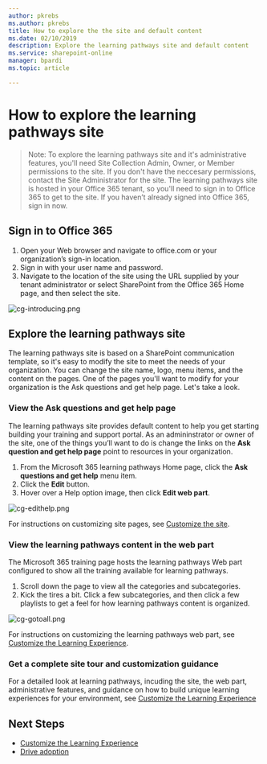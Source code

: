 ```yaml
---
author: pkrebs
ms.author: pkrebs
title: How to explore the the site and default content
ms.date: 02/10/2019
description: Explore the learning pathways site and default content
ms.service: sharepoint-online
manager: bpardi
ms.topic: article

---
```


# How to explore the learning pathways site

> Note: To explore the learning pathways site and it's administrative features, you'll need Site Collection Admin, Owner, or Member permissions to the site. If you don't have the neccesary permissions, contact the Site Administrator for the site. The learning pathways site is hosted in your Office 365 tenant, so you'll need to sign in to Office 365 to get to the site. If you haven’t already signed into Office 365, sign in now. 

## Sign in to Office 365 

1.	Open your Web browser and navigate to office.com or your organization’s sign-in location. 
2.	Sign in with your user name and password.
3. 	Navigate to the location of the site using the URL supplied by your tenant administrator or select SharePoint from the Office 365 Home page, and then select the site. 

![cg-introducing.png](media/cg-introducing.png)

## Explore the learning pathways site

The learning pathways site is based on a SharePoint communication template, so it's easy to modify the site to meet the needs of your organization. You can change the site name, logo, menu items, and the content on the pages. One of the pages you'll want to modify for your organization is the Ask questions and get help page. Let's take a look.

### View the Ask questions and get help page

The learning pathways site provides default content to help you get starting building your training and support portal. As an admininstrator or owner of the site, one of the things you’ll want to do is change the links on the **Ask question and get help page** point to resources in your organization. 

1.	From the Microsoft 365 learning pathways Home page, click the **Ask questions and get help** menu item.
2.	Click the **Edit** button.
3.	Hover over a Help option image, then click **Edit web part**.

![cg-edithelp.png](media/cg-edithelp.png)

For instructions on customizing site pages, see [Customize the site](custom_edithelp.md).

### View the learning pathways content in the web part
The Microsoft 365 training page hosts the learning pathways Web part configured to show all the training available for learning pathways. 

1. Scroll down the page to view all the categories and subcategories.
2. Kick the tires a bit. Click a few subcategories, and then click a few playlists to get a feel for how learning pathways content is organized. 

![cg-gotoall.png](media/cg-gotoall.png)

For instructions on customizing the learning pathways web part, see [Customize the Learning Experience](custom_overview.md).

### Get a complete site tour and customization guidance
For a detailed look at learning pathways, incuding the site, the web part, administrative features, and guidance on how to build unique learning experiences for your environment, see [Customize the Learning Experience](custom_overview.md)

## Next Steps
- [Customize the Learning Experience](custom_overview.md)
- [Drive adoption](driveadoption.md) 
